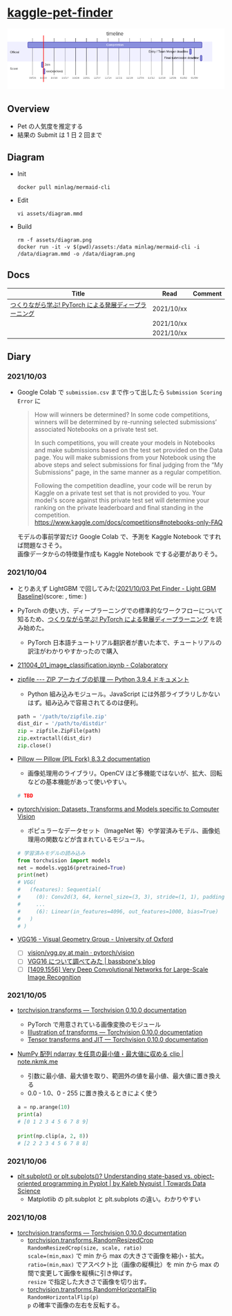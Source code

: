 # [kaggle-pet-finder](https://www.kaggle.com/c/petfinder-pawpularity-score)

![schedule](assets/diagram.png)

## Overview

- Pet の人気度を推定する
- 結果の Submit は 1 日 2 回まで

## Diagram

- Init

  ```
  docker pull minlag/mermaid-cli
  ```

- Edit

  ```
  vi assets/diagram.mmd
  ```

- Build

  ```
  rm -f assets/diagram.png
  docker run -it -v $(pwd)/assets:/data minlag/mermaid-cli -i /data/diagram.mmd -o /data/diagram.png
  ```

## Docs

| Title                                                                                            | Read       | Comment |
| ------------------------------------------------------------------------------------------------ | ---------- | ------- |
| [つくりながら学ぶ! PyTorch による発展ディープラーニング](https://www.amazon.co.jp/dp/4839970254) | 2021/10/xx |         |
|                                                                                                  | 2021/10/xx |         |
|                                                                                                  | 2021/10/xx |         |

## Diary

### 2021/10/03

- Google Colab で `submission.csv` まで作って出したら `Submission Scoring Error` に

  > How will winners be determined?
  > In some code competitions, winners will be determined by re-running selected submissions’ associated Notebooks on a private test set.
  >
  > In such competitions, you will create your models in Notebooks and make submissions based on the test set provided on the Data page. You will make submissions from your Notebook using the above steps and select submissions for final judging from the “My Submissions” page, in the same manner as a regular competition.
  >
  > Following the competition deadline, your code will be rerun by Kaggle on a private test set that is not provided to you. Your model's score against this private test set will determine your ranking on the private leaderboard and final standing in the competition.
  > https://www.kaggle.com/docs/competitions#notebooks-only-FAQ

  モデルの事前学習だけ Google Colab で、予測を Kaggle Notebook ですれば問題なさそう。  
  画像データからの特徴量作成も Kaggle Notebook でする必要がありそう。

### 2021/10/04

- とりあえず LightGBM で回してみた([2021/10/03 Pet Finder - Light GBM Baseline](https://www.kaggle.com/mstkmyhr/2021-10-03-pet-finder-light-gbm-baseline))(score: , time: )

- PyTorch の使い方、ディープラーニングでの標準的なワークフローについて知るため、[つくりながら学ぶ! PyTorch による発展ディープラーニング](https://www.amazon.co.jp/dp/4839970254) を読み始めた。

  - PyTorch 日本語チュートリアル翻訳者が書いた本で、チュートリアルの訳注がわかりやすかったので購入

- [211004_01_image_classification.ipynb - Colaboratory](https://colab.research.google.com/drive/1xzfcu9Oe3pizjKA7lWNJqP1kYVdAIt3w#scrollTo=XzK_GlZyhHff)

- [zipfile --- ZIP アーカイブの処理 — Python 3.9.4 ドキュメント](https://docs.python.org/ja/3/library/zipfile.html#zipfile-objects)

  - Python 組み込みモジュール。JavaScript には外部ライブラリしかないはず。組み込みで容易されてるのは便利。

  ```python
  path = '/path/to/zipfile.zip'
  dist_dir = '/path/to/distdir'
  zip = zipfile.ZipFile(path)
  zip.extractall(dist_dir)
  zip.close()
  ```

- [Pillow — Pillow (PIL Fork) 8.3.2 documentation](https://pillow.readthedocs.io/en/stable/)

  - 画像処理用のライブラリ。OpenCV ほど多機能ではないが、拡大、回転などの基本機能があって使いやすい。

  ```python
  # TBD
  ```

- [pytorch/vision: Datasets, Transforms and Models specific to Computer Vision](https://github.com/pytorch/vision)

  - ポピュラーなデータセット（ImageNet 等）や学習済みモデル、画像処理用の関数などが含まれているモジュール。

  ```python
  # 学習済みモデルの読み込み
  from torchvision import models
  net = models.vgg16(pretrained=True)
  print(net)
  # VGG(
  #   (features): Sequential(
  #     (0): Conv2d(3, 64, kernel_size=(3, 3), stride=(1, 1), padding=(1, 1))
  #     ...
  #     (6): Linear(in_features=4096, out_features=1000, bias=True)
  #   )
  # )
  ```

- [VGG16 - Visual Geometry Group - University of Oxford](https://www.robots.ox.ac.uk/~vgg/research/very_deep/)
  - [ ] [vision/vgg.py at main · pytorch/vision](https://github.com/pytorch/vision/blob/main/torchvision/models/vgg.py)
  - [ ] [VGG16 について調べてみた | bassbone's blog](https://blog.bassbone.tokyo/archives/652)
  - [ ] [[1409.1556] Very Deep Convolutional Networks for Large-Scale Image Recognition](https://arxiv.org/abs/1409.1556)

### 2021/10/05

- [torchvision.transforms — Torchvision 0.10.0 documentation](https://pytorch.org/vision/stable/transforms.html)

  - PyTorch で用意されている画像変換のモジュール
  - [Illustration of transforms — Torchvision 0.10.0 documentation](https://pytorch.org/vision/stable/auto_examples/plot_transforms.html)
  - [Tensor transforms and JIT — Torchvision 0.10.0 documentation](https://pytorch.org/vision/stable/auto_examples/plot_scripted_tensor_transforms.html#sphx-glr-auto-examples-plot-scripted-tensor-transforms-py)

- [NumPy 配列 ndarray を任意の最小値・最大値に収める clip | note.nkmk.me](https://note.nkmk.me/python-numpy-clip/)

  - 引数に最小値、最大値を取り、範囲外の値を最小値、最大値に置き換える
  - 0.0 - 1.0、0 - 255 に置き換えるときによく使う

  ```python
  a = np.arange(10)
  print(a)
  # [0 1 2 3 4 5 6 7 8 9]

  print(np.clip(a, 2, 8))
  # [2 2 2 3 4 5 6 7 8 8]
  ```

### 2021/10/06

- [plt.subplot() or plt.subplots()? Understanding state-based vs. object-oriented programming in Pyplot | by Kaleb Nyquist | Towards Data Science](https://towardsdatascience.com/plt-subplot-or-plt-subplots-understanding-state-based-vs-object-oriented-programming-in-pyplot-4ba0c7283f5d)
  - Matplotlib の plt.subplot と plt.subplots の違い。わかりやすい

### 2021/10/08

- [torchvision.transforms — Torchvision 0.10.0 documentation](https://pytorch.org/vision/stable/transforms.html)
  - [torchvision.transforms.RandomResizedCrop](https://pytorch.org/vision/stable/transforms.html#torchvision.transforms.RandomResizedCrop)
    `RandomResizedCrop(size, scale, ratio)`  
    `scale=(min,max)` で min から max の大きさで画像を縮小・拡大。  
    `ratio=(min,max)` でアスペクト比（画像の縦横比）を min から max の間で変更して画像を縦横に引き伸ばす。  
    `resize` で指定した大きさで画像を切り出す。
  - [torchvision.transforms.RandomHorizontalFlip](https://pytorch.org/vision/stable/transforms.html#torchvision.transforms.RandomHorizontalFlip)
    `RandomHorizontalFlip(p)`  
    `p` の確率で画像の左右を反転する。
